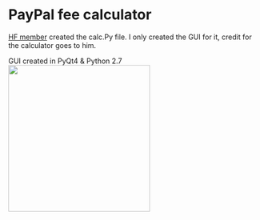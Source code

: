 # PayPal fee calculator



<a href="https://hackforums.net/member.php?action=profile&amp;uid=1866423">HF member</a> created the calc.Py file.
I only created the GUI for it, credit for the calculator goes to him.

GUI created in PyQt4 & Python 2.7
<br>
<img src="https://i.imgur.com/gqRgHrp.png" width="283" height="293" />
